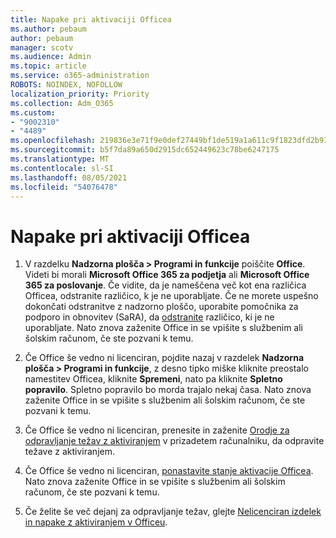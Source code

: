 ```yaml
---
title: Napake pri aktivaciji Officea
ms.author: pebaum
author: pebaum
manager: scotv
ms.audience: Admin
ms.topic: article
ms.service: o365-administration
ROBOTS: NOINDEX, NOFOLLOW
localization_priority: Priority
ms.collection: Adm_O365
ms.custom:
- "9002310"
- "4489"
ms.openlocfilehash: 219836e3e71f9e0def27449bf1de519a1a611c9f1823dfd2b918f93345ccdc6a
ms.sourcegitcommit: b5f7da89a650d2915dc652449623c78be6247175
ms.translationtype: MT
ms.contentlocale: sl-SI
ms.lasthandoff: 08/05/2021
ms.locfileid: "54076478"
---
```

# <a name="office-activation-errors"></a>Napake pri aktivaciji Officea

1. V razdelku **Nadzorna plošča > Programi in funkcije** poiščite **Office**. Videti bi morali **Microsoft Office 365 za podjetja** ali **Microsoft Office 365 za poslovanje**. Če vidite, da je nameščena več kot ena različica Officea, odstranite različico, k je ne uporabljate. Če ne morete uspešno dokončati odstranitve z nadzorno ploščo, uporabite pomočnika za podporo in obnovitev (SaRA), da [odstranite](https://aka.ms/SARA-OfficeUninstall-Alchemy) različico, ki je ne uporabljate. Nato znova zaženite Office in se vpišite s službenim ali šolskim računom, če ste pozvani k temu. 

2. Če Office še vedno ni licenciran, pojdite nazaj v razdelek **Nadzorna plošča > Programi in funkcije**, z desno tipko miške kliknite preostalo namestitev Officea, kliknite **Spremeni**, nato pa kliknite **Spletno popravilo**. Spletno popravilo bo morda trajalo nekaj časa. Nato znova zaženite Office in se vpišite s službenim ali šolskim računom, če ste pozvani k temu. 

3. Če Office še vedno ni licenciran, prenesite in zaženite [Orodje za odpravljanje težav z aktiviranjem](https://aka.ms/SARA-OfficeActivation-Alchemy) v prizadetem računalniku, da odpravite težave z aktiviranjem. 

4. Če Office še vedno ni licenciran, [ponastavite stanje aktivacije Officea](https://docs.microsoft.com/office365/troubleshoot/activation/reset-office-365-proplus-activation-state). Nato znova zaženite Office in se vpišite s službenim ali šolskim računom, če ste pozvani k temu.  

5. Če želite še več dejanj za odpravljanje težav, glejte [Nelicenciran izdelek in napake z aktiviranjem v Officeu](https://support.office.com/article/unlicensed-product-and-activation-errors-in-office-0d23d3c0-c19c-4b2f-9845-5344fedc4380).
